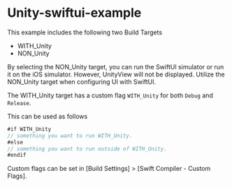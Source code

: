 # Unity-swiftui-example

This example includes the following two Build Targets

- WITH_Unity
- NON_Unity

By selecting the NON_Unity target, you can run the SwiftUI simulator or run it on the iOS simulator. However, UnityView will not be displayed.
Utilize the NON_Unity target when configuring UI with SwiftUI.

The WITH_Unity target has a custom flag `WITH_Unity` for both `Debug` and `Release`.

This can be used as follows

``` swift
#if WITH_Unity
// something you want to run WITH_Unity.
#else
// something you want to run outside of WITH_Unity.
#endif
```

Custom flags can be set in [Build Settings] > [Swift Compiler - Custom Flags].
